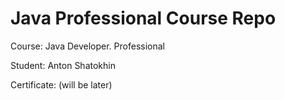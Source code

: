 # Java Professional Course Repo

Course: Java Developer. Professional

Student: Anton Shatokhin

Certificate: (will be later)

